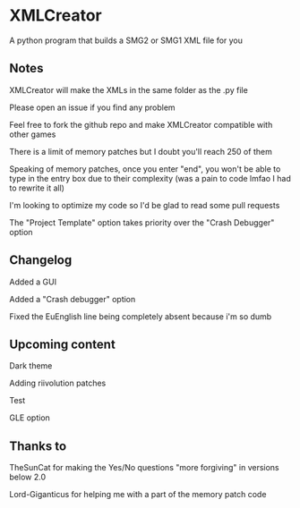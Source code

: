 # XMLCreator
A python program that builds a SMG2 or SMG1 XML file for you

## Notes
XMLCreator will make the XMLs in the same folder as the .py file

Please open an issue if you find any problem

Feel free to fork the github repo and make XMLCreator compatible with other games

There is a limit of memory patches but I doubt you'll reach 250 of them

Speaking of memory patches, once you enter "end", you won't be able to type in the entry box due to their complexity (was a pain to code lmfao I had to rewrite it all)

I'm looking to optimize my code so I'd be glad to read some pull requests

The "Project Template" option takes priority over the "Crash Debugger" option

## Changelog
Added a GUI

Added a "Crash debugger" option

Fixed the EuEnglish line being completely absent because i'm so dumb

## Upcoming content
Dark theme

Adding riivolution patches

Test

GLE option

## Thanks to
TheSunCat for making the Yes/No questions "more forgiving" in versions below 2.0

Lord-Giganticus for helping me with a part of the memory patch code

